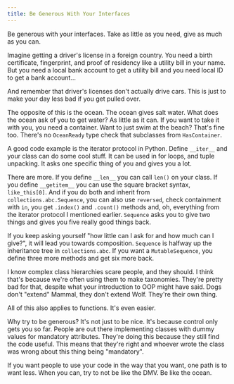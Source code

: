 ```yaml
---
title: Be Generous With Your Interfaces
---
```

Be generous with your interfaces. Take as little as you need, give as much as you can.

Imagine getting a driver's license in a foreign country. You need a birth certificate, fingerprint, and proof of residency like a utility bill in your name. But you need a local bank account to get a utility bill and you need local ID to get a bank account...

And remember that driver's licenses don't actually drive cars. This is just to make your day less bad if you get pulled over.

The opposite of this is the ocean. The ocean gives salt water. What does the ocean ask of you to get water? As little as it can. If you want to take it with you, you need a container. Want to just swim at the beach? That's fine too. There's no `OceanReady` type check that subclasses from `HasContainer`.

A good code example is the iterator protocol in Python. Define `__iter__` and your class can do some cool stuff. It can be used in for loops, and tuple unpacking. It asks one specific thing of you and gives you a lot.

There are more. If you define `__len__` you can call `len()` on your class. If you define `__getitem__` you can use the square bracket syntax, `like_this[0]`. And if you do both and inherit from `collections.abc.Sequence`, you can also use `reversed`, check containment with `in`, you get `.index()` and `.count()` methods and, oh, everything from the iterator protocol I mentioned earlier. `Sequence` asks you to give two things and gives you five really good things back.

If you keep asking yourself "how little can I ask for and how much can I give?", it will lead you towards composition. `Sequence` is halfway up the inheritance tree in `collections.abc`. If you want a `MutableSequence`, you define three more methods and get six more back.

I know complex class hierarchies scare people, and they should. I think that's because we're often using them to make taxonomies. They're pretty bad for that, despite what your introduction to OOP might have said. Dogs don't "extend" Mammal, they don't extend Wolf. They're their own thing.

All of this also applies to functions. It's even easier.

Why try to be generous? It's not just to be nice. It's because control only gets you so far. People are out there implementing classes with dummy values for mandatory attributes. They're doing this because they still find the code useful. This means that they're right and whoever wrote the class was wrong about this thing being "mandatory".

If you want people to use your code in the way that you want, one path is to want less. When you can, try to not be like the DMV. Be like the ocean.
